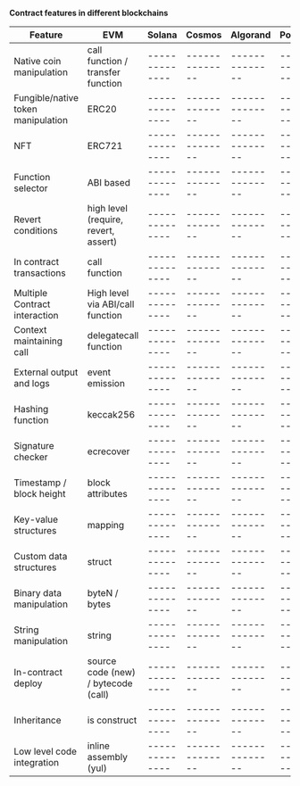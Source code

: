 **Contract features in different blockchains** 

| Feature                            | EVM                                  | Solana         | Cosmos         | Algorand       | Polkadot        |
|------------------------------------|--------------------------------------|----------------|----------------|----------------|-----------------|
| Native coin manipulation           | call function / transfer function    | -------------- | -------------- | -------------- | --------------  |
| Fungible/native token manipulation | ERC20                                | -------------- | -------------- | -------------- | --------------  |
| NFT                                | ERC721                               | -------------- | -------------- | -------------- | --------------  |
| Function selector                  | ABI based                            | -------------- | -------------- | -------------- | --------------  |
| Revert conditions                  | high level (require, revert, assert) | -------------- | -------------- | -------------- | --------------  |
| In contract transactions           | call function                        | -------------- | -------------- | -------------- | --------------  |
| Multiple Contract interaction      | High level via ABI/call function     | -------------- | -------------- | -------------- | --------------  |
| Context maintaining call           | delegatecall function                | -------------- | -------------- | -------------- | --------------  |
| External output and logs           | event emission                       | -------------- | -------------- | -------------- | --------------  |
| Hashing function                   | keccak256                            | -------------- | -------------- | -------------- | --------------  |
| Signature checker                  | ecrecover                            | -------------- | -------------- | -------------- | --------------  |
| Timestamp / block height           | block attributes                     | -------------- | -------------- | -------------- | --------------  |
| Key-value structures               | mapping                              | -------------- | -------------- | -------------- | --------------  |
| Custom data structures             | struct                               | -------------- | -------------- | -------------- | --------------  |
| Binary data manipulation           | byteN / bytes                        | -------------- | -------------- | -------------- | --------------  |
| String manipulation                | string                               | -------------- | -------------- | -------------- | --------------  |
| In-contract deploy                 | source code (new) / bytecode (call)  | -------------- | -------------- | -------------- | --------------  |
| Inheritance                        | is construct                         | -------------- | -------------- | -------------- | --------------  |
| Low level code integration         | inline assembly (yul)                | -------------- | -------------- | -------------- | --------------  |







